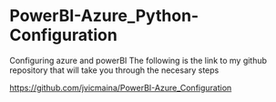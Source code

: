 # PowerBI-Azure_Python-Configuration
Configuring azure and powerBI 
The following is the link to my github repository that will take you through the necesary steps 

https://github.com/jvicmaina/PowerBI-Azure_Configuration
